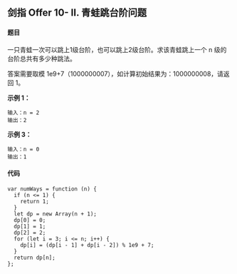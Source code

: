 ## 剑指 Offer 10- II. 青蛙跳台阶问题

#### 题目

一只青蛙一次可以跳上1级台阶，也可以跳上2级台阶。求该青蛙跳上一个 n 级的台阶总共有多少种跳法。

答案需要取模 1e9+7（1000000007），如计算初始结果为：1000000008，请返回 1。

**示例 1：**

```
输入：n = 2
输出：2
```

**示例 3：**

```
输入：n = 0
输出：1
```

#### 代码

```JS
var numWays = function (n) {
  if (n <= 1) {
    return 1;
  }
  let dp = new Array(n + 1);
  dp[0] = 0;
  dp[1] = 1;
  dp[2] = 2;
  for (let i = 3; i <= n; i++) {
    dp[i] = (dp[i - 1] + dp[i - 2]) % 1e9 + 7;
  }
  return dp[n];
};
```

